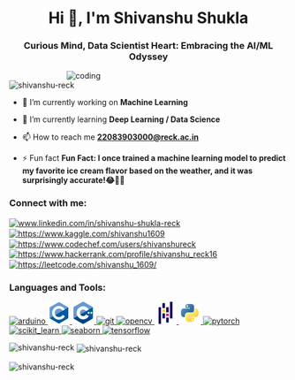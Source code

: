 <h1 align="center">Hi 👋, I'm Shivanshu Shukla</h1>
<h3 align="center">Curious Mind, Data Scientist Heart: Embracing the AI/ML Odyssey</h3>

<img align="right" alt="coding" width="400" src="![image](https://github.com/shivanshu-reck/shivanshu-reck/assets/121628003/94e8bbaf-8722-4488-808f-0729dc6f879c)
">

<p align="left"> <img src="https://komarev.com/ghpvc/?username=shivanshu-reck&label=Profile%20views&color=0e75b6&style=flat" alt="shivanshu-reck" /> </p>

- 🔭 I’m currently working on **Machine Learning**

- 🌱 I’m currently learning **Deep Learning / Data Science**

- 📫 How to reach me **22083903000@reck.ac.in**

- ⚡ Fun fact **Fun Fact: I once trained a machine learning model to predict my favorite ice cream flavor based on the weather, and it was surprisingly accurate!😂🍦✨**

<h3 align="left">Connect with me:</h3>
<p align="left">
<a href="https://linkedin.com/in/www.linkedin.com/in/shivanshu-shukla-reck" target="blank"><img align="center" src="https://raw.githubusercontent.com/rahuldkjain/github-profile-readme-generator/master/src/images/icons/Social/linked-in-alt.svg" alt="www.linkedin.com/in/shivanshu-shukla-reck" height="30" width="40" /></a>
<a href="https://kaggle.com/https://www.kaggle.com/shivanshu1609" target="blank"><img align="center" src="https://raw.githubusercontent.com/rahuldkjain/github-profile-readme-generator/master/src/images/icons/Social/kaggle.svg" alt="https://www.kaggle.com/shivanshu1609" height="30" width="40" /></a>
<a href="https://www.codechef.com/users/https://www.codechef.com/users/shivanshureck" target="blank"><img align="center" src="https://cdn.jsdelivr.net/npm/simple-icons@3.1.0/icons/codechef.svg" alt="https://www.codechef.com/users/shivanshureck" height="30" width="40" /></a>
<a href="https://www.hackerrank.com/https://www.hackerrank.com/profile/shivanshu_reck16" target="blank"><img align="center" src="https://raw.githubusercontent.com/rahuldkjain/github-profile-readme-generator/master/src/images/icons/Social/hackerrank.svg" alt="https://www.hackerrank.com/profile/shivanshu_reck16" height="30" width="40" /></a>
<a href="https://www.leetcode.com/https://leetcode.com/shivanshu_1609/" target="blank"><img align="center" src="https://raw.githubusercontent.com/rahuldkjain/github-profile-readme-generator/master/src/images/icons/Social/leet-code.svg" alt="https://leetcode.com/shivanshu_1609/" height="30" width="40" /></a>
</p>

<h3 align="left">Languages and Tools:</h3>
<p align="left"> <a href="https://www.arduino.cc/" target="_blank" rel="noreferrer"> <img src="https://cdn.worldvectorlogo.com/logos/arduino-1.svg" alt="arduino" width="40" height="40"/> </a> <a href="https://www.cprogramming.com/" target="_blank" rel="noreferrer"> <img src="https://raw.githubusercontent.com/devicons/devicon/master/icons/c/c-original.svg" alt="c" width="40" height="40"/> </a> <a href="https://www.w3schools.com/cpp/" target="_blank" rel="noreferrer"> <img src="https://raw.githubusercontent.com/devicons/devicon/master/icons/cplusplus/cplusplus-original.svg" alt="cplusplus" width="40" height="40"/> </a> <a href="https://git-scm.com/" target="_blank" rel="noreferrer"> <img src="https://www.vectorlogo.zone/logos/git-scm/git-scm-icon.svg" alt="git" width="40" height="40"/> </a> <a href="https://opencv.org/" target="_blank" rel="noreferrer"> <img src="https://www.vectorlogo.zone/logos/opencv/opencv-icon.svg" alt="opencv" width="40" height="40"/> </a> <a href="https://pandas.pydata.org/" target="_blank" rel="noreferrer"> <img src="https://raw.githubusercontent.com/devicons/devicon/2ae2a900d2f041da66e950e4d48052658d850630/icons/pandas/pandas-original.svg" alt="pandas" width="40" height="40"/> </a> <a href="https://www.python.org" target="_blank" rel="noreferrer"> <img src="https://raw.githubusercontent.com/devicons/devicon/master/icons/python/python-original.svg" alt="python" width="40" height="40"/> </a> <a href="https://pytorch.org/" target="_blank" rel="noreferrer"> <img src="https://www.vectorlogo.zone/logos/pytorch/pytorch-icon.svg" alt="pytorch" width="40" height="40"/> </a> <a href="https://scikit-learn.org/" target="_blank" rel="noreferrer"> <img src="https://upload.wikimedia.org/wikipedia/commons/0/05/Scikit_learn_logo_small.svg" alt="scikit_learn" width="40" height="40"/> </a> <a href="https://seaborn.pydata.org/" target="_blank" rel="noreferrer"> <img src="https://seaborn.pydata.org/_images/logo-mark-lightbg.svg" alt="seaborn" width="40" height="40"/> </a> <a href="https://www.tensorflow.org" target="_blank" rel="noreferrer"> <img src="https://www.vectorlogo.zone/logos/tensorflow/tensorflow-icon.svg" alt="tensorflow" width="40" height="40"/> </a> </p>

<p><img align="left" src="https://github-readme-stats.vercel.app/api/top-langs?username=shivanshu-reck&show_icons=true&locale=en&layout=compact" alt="shivanshu-reck" /></p>

<p>&nbsp;<img align="center" src="https://github-readme-stats.vercel.app/api?username=shivanshu-reck&show_icons=true&locale=en" alt="shivanshu-reck" /></p>

<p><img align="center" src="https://github-readme-streak-stats.herokuapp.com/?user=shivanshu-reck&" alt="shivanshu-reck" /></p>
